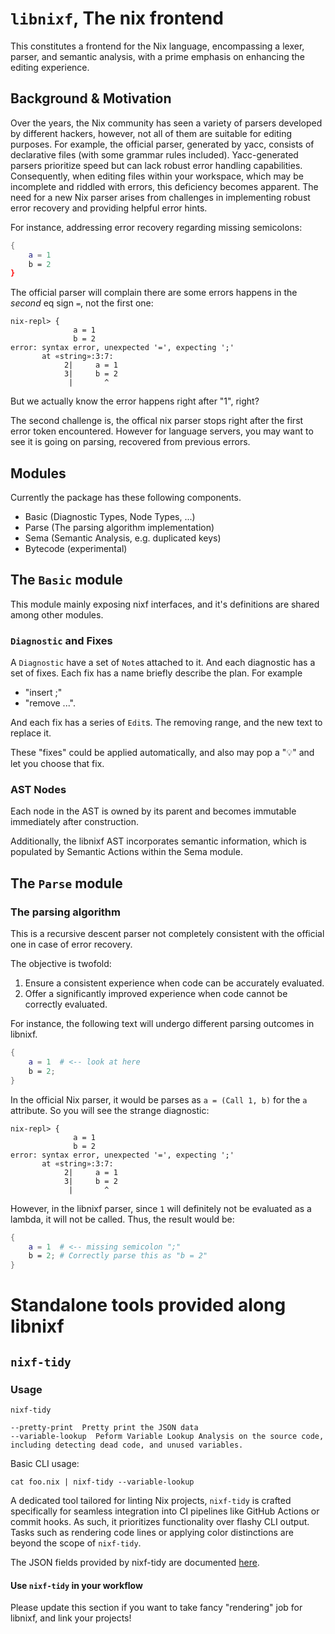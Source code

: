 # `libnixf`, The nix frontend

This constitutes a frontend for the Nix language, encompassing a lexer, parser, and semantic analysis,
with a prime emphasis on enhancing the editing experience.

## Background & Motivation

Over the years, the Nix community has seen a variety of parsers developed by different hackers,
however, not all of them are suitable for editing purposes.
For example, the official parser, generated by yacc, consists of declarative files (with some grammar rules included).
Yacc-generated parsers prioritize speed but can lack robust error handling capabilities. Consequently, when editing files within your workspace,
which may be incomplete and riddled with errors, this deficiency becomes apparent.
The need for a new Nix parser arises from challenges in implementing robust error recovery and providing helpful error hints.

For instance, addressing error recovery regarding missing semicolons:

```nix
{
    a = 1
    b = 2
}
```

The official parser will complain there are some errors happens in the *second* eq sign `=`, not the first one:

```
nix-repl> {
              a = 1
              b = 2
error: syntax error, unexpected '=', expecting ';'
       at «string»:3:7:
            2|     a = 1
            3|     b = 2
             |       ^
```

But we actually know the error happens right after "1", right?

The second challenge is, the offical nix parser stops right after the first error token encountered.
However for language servers, you may want to see it is going on parsing, recovered from previous errors.

## Modules

Currently the package has these following components.

* Basic (Diagnostic Types, Node Types, ...)
* Parse (The parsing algorithm implementation)
* Sema (Semantic Analysis, e.g. duplicated keys)
* Bytecode (experimental)

## The `Basic` module

This module mainly exposing nixf interfaces, and it's definitions are shared among other modules.

### `Diagnostic` and Fixes

A `Diagnostic` have a set of `Note`s attached to it.
And each diagnostic has a set of fixes. Each fix has a name briefly describe the plan.
For example

* "insert ;"
* "remove ...".

And each fix has a series of `Edit`s.
The removing range, and the new text to replace it.

These "fixes" could be applied automatically, and also may pop a "💡" and let you choose that fix.

### AST Nodes

Each node in the AST is owned by its parent and becomes immutable immediately after construction.

Additionally, the libnixf AST incorporates semantic information, which is populated by Semantic Actions within the Sema module.

## The `Parse` module

### The parsing algorithm

This is a recursive descent parser not completely consistent with the official one in case of error recovery.


The objective is twofold:

1. Ensure a consistent experience when code can be accurately evaluated.
2. Offer a significantly improved experience when code cannot be correctly evaluated.

For instance, the following text will undergo different parsing outcomes in libnixf.


```nix
{
    a = 1  # <-- look at here
    b = 2;
}
```


In the official Nix parser, it would be parses as `a = (Call 1, b)` for the `a` attribute.
So you will see the strange diagnostic:
```
nix-repl> {
              a = 1
              b = 2
error: syntax error, unexpected '=', expecting ';'
       at «string»:3:7:
            2|     a = 1
            3|     b = 2
             |       ^
```


However, in the libnixf parser, since `1` will definitely not be evaluated as a lambda, it will not be called. Thus, the result would be:

```nix
{
    a = 1  # <-- missing semicolon ";"
    b = 2; # Correctly parse this as "b = 2"
}
```


# Standalone tools provided along libnixf

## `nixf-tidy`

### Usage

```
nixf-tidy

--pretty-print  Pretty print the JSON data
--variable-lookup  Peform Variable Lookup Analysis on the source code, including detecting dead code, and unused variables.
```

Basic CLI usage:

```
cat foo.nix | nixf-tidy --variable-lookup
```
A dedicated tool tailored for linting Nix projects,
`nixf-tidy` is crafted specifically for seamless integration into CI pipelines like GitHub Actions or commit hooks.
As such, it prioritizes functionality over flashy CLI output.
Tasks such as rendering code lines or applying color distinctions are beyond the scope of `nixf-tidy`.

The JSON fields provided by nixf-tidy are documented [here](https://nix-community.github.io/nixd/classnixf_1_1Diagnostic.html).


#### Use `nixf-tidy` in your workflow

Please update this section if you want to take fancy "rendering" job for libnixf,
and link your projects!
